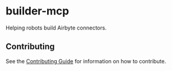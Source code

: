 # builder-mcp

Helping robots build Airbyte connectors.

## Contributing

See the [Contributing Guide](./CONTRIBUTING.md) for information on how to contribute.

